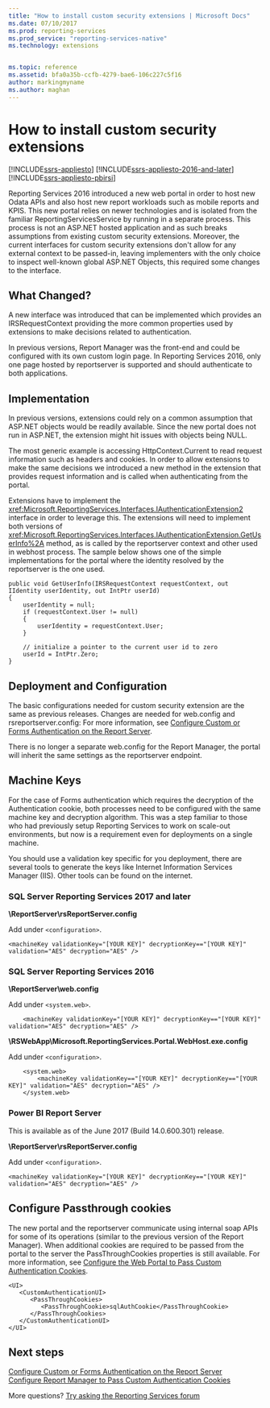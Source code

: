 ```yaml
---
title: "How to install custom security extensions | Microsoft Docs"
ms.date: 07/10/2017
ms.prod: reporting-services
ms.prod_service: "reporting-services-native"
ms.technology: extensions


ms.topic: reference
ms.assetid: bfa0a35b-ccfb-4279-bae6-106c227c5f16
author: markingmyname
ms.author: maghan
---
```


# How to install custom security extensions

[!INCLUDE[ssrs-appliesto](../../../includes/ssrs-appliesto.md)] [!INCLUDE[ssrs-appliesto-2016-and-later](../../../includes/ssrs-appliesto-2016-and-later.md)] [!INCLUDE[ssrs-appliesto-pbirsi](../../../includes/ssrs-appliesto-pbirs.md)]

Reporting Services 2016 introduced a new web portal in order to host new Odata APIs and also host new report workloads such as mobile reports and KPIS. This new portal relies on newer technologies and is isolated from the familiar ReportingServicesService by running in a separate process. This process is not an ASP.NET hosted application and as such breaks assumptions from existing custom security extensions. Moreover, the current interfaces for custom security extensions don't allow for any external context to be passed-in, leaving implementers with the only choice to inspect well-known global ASP.NET Objects, this required some changes to the interface.

## What Changed?

A new interface was introduced that can be implemented which provides an IRSRequestContext providing the more common properties used by extensions to make decisions related to authentication.

In previous versions, Report Manager was the front-end and could be configured with its own custom login page. In Reporting Services 2016, only one page hosted by reportserver is supported and should authenticate to both applications.

## Implementation

In previous versions, extensions could rely on a common assumption that ASP.NET objects would be readily available. Since the new portal does not run in ASP.NET, the extension might hit issues with objects being NULL.

The most generic example is accessing HttpContext.Current to read request information such as headers and cookies. In order to allow extensions to make the same decisions we introduced a new method in the extension that provides request information and is called when authenticating from the portal. 

Extensions have to implement the <xref:Microsoft.ReportingServices.Interfaces.IAuthenticationExtension2> interface in order to leverage this. The extensions will need to implement both versions of <xref:Microsoft.ReportingServices.Interfaces.IAuthenticationExtension.GetUserInfo%2A> method, as is called by the reportserver context and other used in webhost process. The sample below shows one of the simple implementations for the portal where the identity resolved by the reportserver is the one used.

```	
public void GetUserInfo(IRSRequestContext requestContext, out IIdentity userIdentity, out IntPtr userId)
{
    userIdentity = null;
    if (requestContext.User != null)
    {
        userIdentity = requestContext.User;
    }

    // initialize a pointer to the current user id to zero
    userId = IntPtr.Zero;
}
```

## Deployment and Configuration

The basic configurations needed for custom security extension are the same as previous releases. Changes are needed for web.config and rsreportserver.config: For more information, see [Configure Custom or Forms Authentication on the Report Server](../../../reporting-services/security/configure-custom-or-forms-authentication-on-the-report-server.md).

There is no longer a separate web.config for the Report Manager, the portal will inherit the same settings as the reportserver endpoint.

## Machine Keys

For the case of Forms authentication which requires the decryption of the Authentication cookie, both processes need to be configured with the same machine key and decryption algorithm. This was a step familiar to those who had previously setup Reporting Services to work on scale-out environments, but now is a requirement even for deployments on a single machine.

You should use a validation key specific for you deployment, there are several tools to generate the keys like Internet Information Services Manager (IIS). Other tools can be found on the internet.

### SQL Server Reporting Services 2017 and later

**\ReportServer\rsReportServer.config**

Add under `<configuration>`.

```
<machineKey validationKey="[YOUR KEY]" decryptionKey=="[YOUR KEY]" validation="AES" decryption="AES" />
```

### SQL Server Reporting Services 2016

**\ReportServer\web.config**

Add under `<system.web>`.
	
```
	<machineKey validationKey="[YOUR KEY]" decryptionKey=="[YOUR KEY]" validation="AES" decryption="AES" />
```

**\RSWebApp\Microsoft.ReportingServices.Portal.WebHost.exe.config**

Add under `<configuration>`.

```
	<system.web>
	    <machineKey validationKey=="[YOUR KEY]" decryptionKey=="[YOUR KEY]" validation="AES" decryption="AES" />
    </system.web>
```

### Power BI Report Server

This is available as of the June 2017 (Build 14.0.600.301) release.

**\ReportServer\rsReportServer.config**

Add under `<configuration>`.

```
<machineKey validationKey="[YOUR KEY]" decryptionKey=="[YOUR KEY]" validation="AES" decryption="AES" />
```

## Configure Passthrough cookies

The new portal and the reportserver communicate using internal soap APIs for some of its operations (similar to the previous version of the Report Manager). When additional cookies are required to be passed from the portal to the server the PassThroughCookies properties is still available. For more information, see [Configure the Web Portal to Pass Custom Authentication Cookies](../../../reporting-services/security/configure-the-web-portal-to-pass-custom-authentication-cookies.md).

```
<UI>
   <CustomAuthenticationUI>
      <PassThroughCookies>
         <PassThroughCookie>sqlAuthCookie</PassThroughCookie>
      </PassThroughCookies>
   </CustomAuthenticationUI>
</UI>
```

## Next steps

[Configure Custom or Forms Authentication on the Report Server](../../../reporting-services/security/configure-custom-or-forms-authentication-on-the-report-server.md)  
[Configure Report Manager to Pass Custom Authentication Cookies](../../security/configure-the-web-portal-to-pass-custom-authentication-cookies.md)

More questions? [Try asking the Reporting Services forum](http://go.microsoft.com/fwlink/?LinkId=620231)
